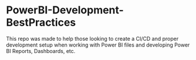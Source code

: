 # PowerBI-Development-BestPractices
This repo was made to help those looking to create a CI/CD and proper development setup when working with Power BI files and developing Power BI Reports, Dashboards, etc.
